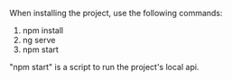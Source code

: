 When installing the project, use the following commands:
1. npm install
2. ng serve
3. npm start

"npm start" is a script to run the project's local api.
